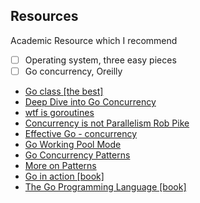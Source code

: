 
## Resources

Academic Resource which I recommend

- [ ] Operating system, three easy pieces
- [ ] Go concurrency, Oreilly

- <a href="https://www.youtube.com/playlist?list=PLoILbKo9rG3skRCj37Kn5Zj803hhiuRK6">Go class [the best]</a>
- <a href="https://betterprogramming.pub/deep-dive-into-concurrency-of-go-93002344d37b">Deep Dive into Go Concurrency</a>
- <a href="https://pstree.cc/wtf-is-goroutines/">wtf is goroutines</a>
- <a href="https://www.youtube.com/watch?v=oV9rvDllKEg">Concurrency is not Parallelism Rob Pike</a>
- <a href="https://go.dev/doc/effective_go#concurrency">Effective Go - concurrency </a>
- <a href="https://www.sobyte.net/post/2022-03/go-working-pool-mode/">Go Working Pool Mode</a>
- <a href="https://xie.infoq.cn/article/a0880b7d215f7b82bc3a0380a">Go Concurrency Patterns </a>
- <a href="https://www.karanpratapsingh.com/courses/go/advanced-concurrency-patterns">More on Patterns</a>
- <a href="">Go in action [book]</a>
- <a href="">The Go Programming Language [book]</a>
